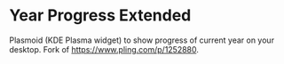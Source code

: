 # Year Progress Extended
Plasmoid (KDE Plasma widget) to show progress of current year on your desktop. Fork of https://www.pling.com/p/1252880.
